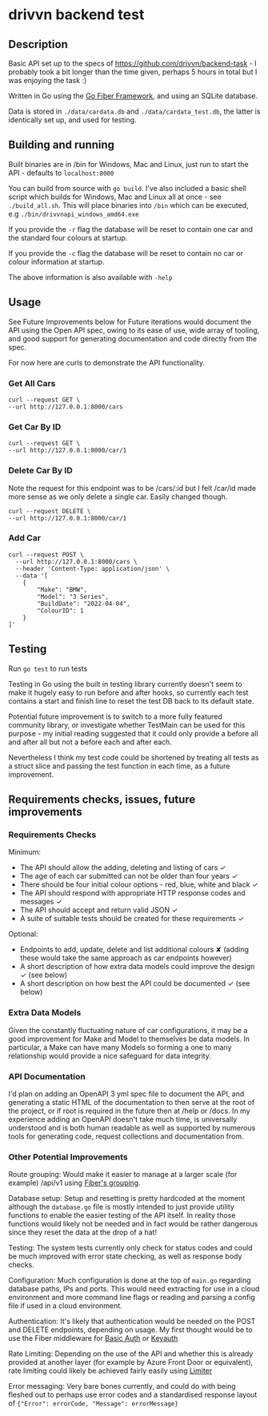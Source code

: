 # drivvn backend test

## Description

Basic API set up to the specs of https://github.com/drivvn/backend-task - I probably took a bit longer than the time given, perhaps 5 hours in total but I was enjoying the task :)

Written in Go using the [Go Fiber Framework](https://gofiber.io/), and using an SQLite database.

Data is stored in `./data/cardata.db` and `./data/cardata_test.db`, the latter is identically set up, and used for testing.

## Building and running

Built binaries are in /bin for Windows, Mac and Linux, just run to start the API - defaults to `localhost:8000`

You can build from source with `go build`. I've also included a basic shell script which builds for Windows, Mac and Linux all at once - see `./build_all.sh`. This will place binaries into `/bin` which can be executed, e.g `./bin/drivvnapi_windows_amd64.exe`

If you provide the `-r` flag the database will be reset to contain one car and the standard four colours at startup.

If you provide the `-c` flag the database will be reset to contain no car or colour information at startup.

The above information is also available with `-help`

## Usage

See Future Improvements below for Future iterations would document the API using the Open API spec, owing to its ease of use, wide array of tooling, and good support for generating documentation and code directly from the spec.

For now here are curls to demonstrate the API functionality.

### Get All Cars

```
curl --request GET \
--url http://127.0.0.1:8000/cars
```

### Get Car By ID

```
curl --request GET \
--url http://127.0.0.1:8000/car/1
```

### Delete Car By ID
Note the request for this endpoint was to be /cars/:id but I felt /car/id made more sense as we only delete a single car. Easily changed though.

```
curl --request DELETE \
--url http://127.0.0.1:8000/car/1
```

### Add Car

```
curl --request POST \
  --url http://127.0.0.1:8000/cars \
  --header 'Content-Type: application/json' \
  --data '[
	{
		"Make": "BMW",
		"Model": "3 Series",
		"BuildDate": "2022-04-04",
		"ColourID": 1
	}
]'
```

## Testing

Run `go test` to run tests

Testing in Go using the built in testing library currently doesn't seem to make it hugely easy to run before and after hooks, so currently each test contains a start and finish line to reset the test DB back to its default state.

Potential future improvement is to switch to a more fully featured community library, or investigate whether TestMain can be used for this purpose - my initial reading suggested that it could only provide a before all and after all but not a before each and after each. 

Nevertheless I think my test code could be shortened by treating all tests as a struct slice and passing the test function in each time, as a future improvement.


## Requirements checks, issues, future improvements

### Requirements Checks

Minimum:
- The API should allow the adding, deleting and listing of cars ✓
- The age of each car submitted can not be older than four years ✓
- There should be four initial colour options - red, blue, white and black ✓
- The API should respond with appropriate HTTP response codes and messages ✓
- The API should accept and return valid JSON ✓
- A suite of suitable tests should be created for these requirements ✓

Optional:
- Endpoints to add, update, delete and list additional colours ✘ (adding these would take the same approach as car endpoints however)
- A short description of how extra data models could improve the design ✓ (see below)
- A short description on how best the API could be documented ✓ (see below)

### Extra Data Models

Given the constantly fluctuating nature of car configurations, it may be a good improvement for Make and Model to themselves be data models. In particular, a Make can have many Models so forming a one to many relationship would provide a nice safeguard for data integrity.

### API Documentation

I'd plan on adding an OpenAPI 3 yml spec file to document the API, and generating a static HTML of the documentation to then serve at the root of the project, or if root is required in the future then at /help or /docs. In my experience adding an OpenAPI doesn't take much time, is universally understood and is both human readable as well as supported by numerous tools for generating code, request collections and documentation from.

### Other Potential Improvements

Route grouping: Would make it easier to manage at a larger scale (for example) /api/v1 using [Fiber's grouping](https://docs.gofiber.io/guide/grouping/).

Database setup: Setup and resetting is pretty hardcoded at the moment although the `database.go` file is mostly intended to just provide utility functions to enable the easier testing of the API itself. In reality those functions would likely not be needed and in fact would be rather dangerous since they reset the data at the drop of a hat!

Testing: The system tests currently only check for status codes and could be much improved with error state checking, as well as response body checks.

Configuration: Much configuration is done at the top of `main.go` regarding database paths, IPs and ports. This would need extracting for use in a cloud environment and more command line flags or reading and parsing a config file if used in a cloud environment.

Authentication: It's likely that authentication would be needed on the POST and DELETE endpoints, depending on usage. My first thought would be to use the Fiber middleware for [Basic Auth](https://docs.gofiber.io/api/middleware/basicauth) or [Keyauth](https://docs.gofiber.io/api/middleware/keyauth)

Rate Limiting: Depending on the use of the API and whether this is already provided at another layer (for example by Azure Front Door or equivalent), rate limiting could likely be achieved fairly easily using [Limiter](https://docs.gofiber.io/api/middleware/limiter)

Error messaging: Very bare bones currently, and could do with being fleshed out to perhaps use error codes and a standardised response layout of `{"Error": errorCode, "Message": errorMessage}`
